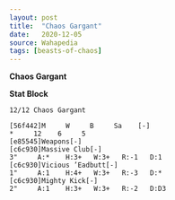 ```yaml
---
layout: post
title:  "Chaos Gargant"
date:   2020-12-05
source: Wahapedia
tags: [beasts-of-chaos]
---
```


**Chaos Gargant**

**Stat Block**
```
12/12 Chaos Gargant
```

```
[56f442]M     W     B     Sa    [-]
*     12    6     5     
[e85545]Weapons[-]
[c6c930]Massive Club[-]
3"     A:*    H:3+   W:3+   R:-1   D:1   
[c6c930]Vicious ’Eadbutt[-]
1"     A:1    H:4+   W:3+   R:-3   D:*   
[c6c930]Mighty Kick[-]
2"     A:1    H:3+   W:3+   R:-2   D:D3  
```


